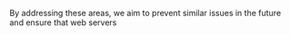 By addressing these areas, we aim to prevent similar issues in the future and ensure that web servers 
